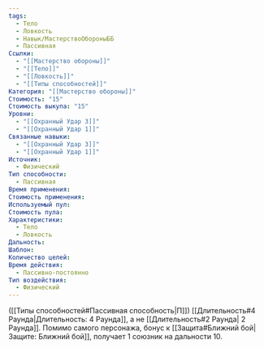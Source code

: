 ```yaml
---
tags:
  - Тело
  - Ловкость
  - Навык/МастерствоОбороныББ
  - Пассивная
Ссылки:
  - "[[Мастерство обороны]]"
  - "[[Тело]]"
  - "[[Ловкость]]"
  - "[[Типы способностей]]"
Категория: "[[Мастерство обороны]]"
Стоимость: "15"
Стоимость выкупа: "15"
Уровни:
  - "[[Охранный Удар 3]]"
  - "[[Охранный Удар 1]]"
Связанные навыки:
  - "[[Охранный Удар 3]]"
  - "[[Охранный Удар 1]]"
Источник:
  - Физический
Тип способности:
  - Пассивная
Время применения: 
Стоимость применения: 
Используемый пул: 
Стоимость пула: 
Характеристики:
  - Тело
  - Ловкость
Дальность: 
Шаблон: 
Количество целей: 
Время действия:
  - Пассивно-постоянно
Тип воздействия:
  - Физический
---
```

([[Типы способностей#Пассивная способность|П]]) [[Длительность#4 Раунда|Длительность: 4 Раунда]], а не [[Длительность#2 Раунда| 2 Раунда]].
Помимо самого персонажа, бонус к [[Защита#Ближний бой|Защите: Ближний бой]], получает 1 союзник на дальности 10. 